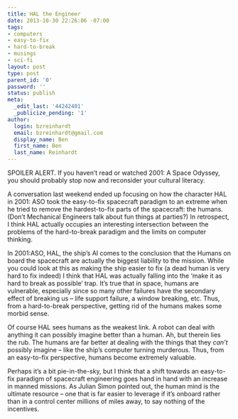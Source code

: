```yaml
---
title: HAL the Engineer
date: 2013-10-30 22:26:06 -07:00
tags:
- computers
- easy-to-fix
- hard-to-break
- musings
- sci-fi
layout: post
type: post
parent_id: '0'
password: ''
status: publish
meta:
  _edit_last: '44242401'
  _publicize_pending: '1'
author:
  login: bzreinhardt
  email: bzreinhardt@gmail.com
  display_name: Ben
  first_name: Ben
  last_name: Reinhardt
---
```


<p>SPOILER ALERT. If you haven’t read or watched 2001: A Space Odyssey, you should probably stop now and reconsider your cultural literacy.</p>
<p>A conversation last weekend ended up focusing on how the character HAL in 2001: ASO took the easy-to-fix spacecraft paradigm to an extreme when he tried to remove the hardest-to-fix parts of the spacecraft: the humans. (Don’t Mechanical Engineers talk about fun things at parties?) In retrospect, I think HAL actually occupies an interesting intersection between the problems of the hard-to-break paradigm and the limits on computer thinking.</p>
<p>In 2001:ASO, HAL, the ship’s AI comes to the conclusion that the Humans on board the spacecraft are actually the biggest liability to the mission. While you could look at this as making the ship easier to fix (a dead human is very hard to fix indeed) I think that HAL was actually falling into the ‘make it as hard to break as possible’ trap. It’s true that in space, humans are vulnerable, especially since so many other failures have the secondary effect of breaking us – life support failure, a window breaking, etc. Thus, from a hard-to-break perspective, getting rid of the humans makes some morbid sense.</p>
<p>Of course HAL sees humans as the weakest link. A robot can deal with anything it can possibly imagine better than a human. Ah, but therein lies the rub. The humans are far better at dealing with the things that they <i>can’t</i> possibly imagine – like the ship’s computer turning murderous. Thus, from an easy-to-fix perspective, humans become extremely valuable.</p>
<p>Perhaps it’s a bit pie-in-the-sky, but I think that a shift towards an easy-to-fix paradigm of spacecraft engineering goes hand in hand with an increase in manned missions. As Julian Simon pointed out, the human mind is the ultimate resource – one that is far easier to leverage if it’s onboard rather than in a control center millions of miles away, to say nothing of the incentives.</p>
<p>&nbsp;</p>
